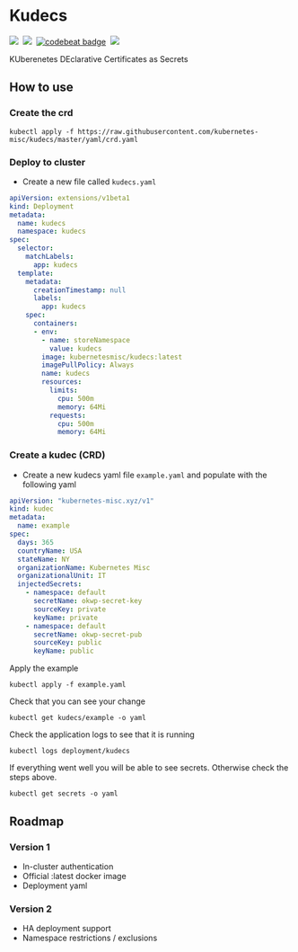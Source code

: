 # Kudecs
<img src="https://img.shields.io/badge/Version-v0.2.0-f5bc42">&nbsp;
<a href="https://goreportcard.com/report/github.com/kubernetes-misc/kudecs"><img src="https://goreportcard.com/badge/github.com/kubernetes-misc/kudecs"></a>&nbsp;
<a href="https://codebeat.co/projects/github-com-kubernetes-misc-kudecs-master"><img alt="codebeat badge" src="https://codebeat.co/badges/482ac388-fd64-4e9a-9dcd-f4b280889ad4" /></a>&nbsp;
<a href="https://codeclimate.com/github/kubernetes-misc/kudecs/maintainability"><img src="https://api.codeclimate.com/v1/badges/5930e15ac6ea7c033eb6/maintainability" /></a>


KUberenetes DEclarative Certificates as Secrets<br />

## How to use

### Create the crd
```shell script
kubectl apply -f https://raw.githubusercontent.com/kubernetes-misc/kudecs/master/yaml/crd.yaml
```

### Deploy to cluster
- Create a new file called `kudecs.yaml`
```yaml
apiVersion: extensions/v1beta1
kind: Deployment
metadata:
  name: kudecs
  namespace: kudecs
spec:
  selector:
    matchLabels:
      app: kudecs
  template:
    metadata:
      creationTimestamp: null
      labels:
        app: kudecs
    spec:
      containers:
      - env:
        - name: storeNamespace
          value: kudecs
        image: kubernetesmisc/kudecs:latest
        imagePullPolicy: Always
        name: kudecs
        resources:
          limits:
            cpu: 500m
            memory: 64Mi
          requests:
            cpu: 500m
            memory: 64Mi
```


### Create a kudec (CRD)

- Create a new kudecs yaml file `example.yaml` and populate with the following yaml
```yaml
apiVersion: "kubernetes-misc.xyz/v1"
kind: kudec
metadata:
  name: example
spec:
  days: 365
  countryName: USA
  stateName: NY
  organizationName: Kubernetes Misc
  organizationalUnit: IT
  injectedSecrets:
    - namespace: default
      secretName: okwp-secret-key
      sourceKey: private
      keyName: private
    - namespace: default
      secretName: okwp-secret-pub
      sourceKey: public
      keyName: public
```

Apply the example
```shell script
kubectl apply -f example.yaml
```

Check that you can see your change
```shell script
kubectl get kudecs/example -o yaml
```

Check the application logs to see that it is running
```shell script
kubectl logs deployment/kudecs
```

If everything went well you will be able to see secrets. Otherwise check the steps above.
```shell script
kubectl get secrets -o yaml
```


## Roadmap

### Version 1
- In-cluster authentication
- Official :latest docker image
- Deployment yaml

### Version 2
- HA deployment support
- Namespace restrictions / exclusions




